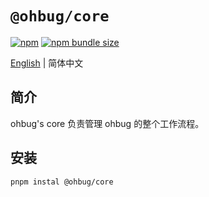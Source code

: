 # `@ohbug/core`

[![npm](https://img.shields.io/npm/v/@ohbug/core.svg?style=flat-square)](https://www.npmjs.com/package/@ohbug/core)
[![npm bundle size](https://img.shields.io/bundlephobia/min/@ohbug/core?style=flat-square)](https://bundlephobia.com/result?p=@ohbug/core)

[English](./README.md) | 简体中文

## 简介

ohbug's core 负责管理 ohbug 的整个工作流程。

## 安装

```
pnpm instal @ohbug/core
```
